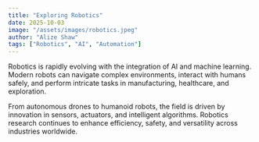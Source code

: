 ```yaml
---
title: "Exploring Robotics"
date: 2025-10-03
image: "/assets/images/robotics.jpeg"
author: "Alize Shaw"
tags: ["Robotics", "AI", "Automation"]
---
```


Robotics is rapidly evolving with the integration of AI and machine learning. Modern robots can navigate complex environments, interact with humans safely, and perform intricate tasks in manufacturing, healthcare, and exploration.

From autonomous drones to humanoid robots, the field is driven by innovation in sensors, actuators, and intelligent algorithms. Robotics research continues to enhance efficiency, safety, and versatility across industries worldwide.
